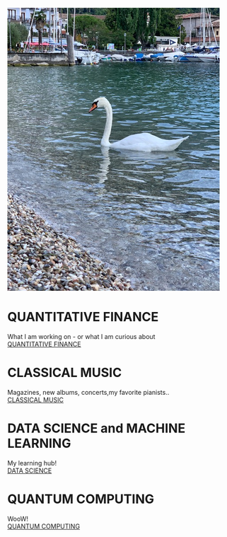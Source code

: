 
![IMG_2678](IMG_2678.jpg)

# QUANTITATIVE FINANCE

What I am working on - or what I am curious about\
[QUANTITATIVE FINANCE ](quantfinance.md)

# CLASSICAL MUSIC

Magazines, new albums, concerts,my favorite pianists..\
[CLASSICAL MUSIC](classicalmusic.md)

# DATA SCIENCE and MACHINE LEARNING

My learning hub!\
[DATA SCIENCE](DataScience.md)

# QUANTUM COMPUTING

WooW!\
[QUANTUM COMPUTING](qc.md)
